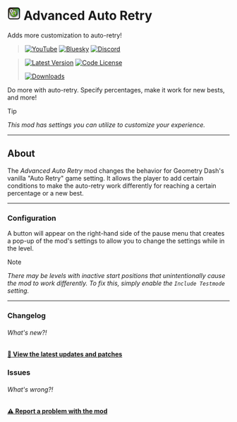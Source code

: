 # [<img src="logo.png" width="30" alt="The mod's logo." />](https://www.geode-sdk.org/mods/cheeseworks.advancedautoretry) Advanced Auto Retry
Adds more customization to auto-retry!

> [<img alt="YouTube" src="https://img.shields.io/youtube/channel/subscribers/UCi2M6N_ff1UC6MyfWzKQvgg?style=for-the-badge&logo=youtube&logoColor=ffffff&label=YouTube">](https://www.youtube.com/@cheese_works/) [<img alt="Bluesky" src="https://img.shields.io/badge/dynamic/json?url=https%3A%2F%2Fpublic.api.bsky.app%2Fxrpc%2Fapp.bsky.actor.getProfile%2F%3Factor%3Dcheeseworks.gay&query=%24.followersCount&style=for-the-badge&logo=bluesky&logoColor=ffffff&label=Bluesky">](https://bsky.app/profile/cheeseworks.gay) [<img alt="Discord" src="https://img.shields.io/discord/460081436637134859?style=for-the-badge&logo=discord&logoColor=ffffff&label=Discord">](https://dsc.gg/cubic)

> [<img alt="Latest Version" src="https://img.shields.io/github/v/release/BlueWitherer/AdvancedAutoRetry?include_prereleases&sort=semver&display_name=release&style=for-the-badge&logo=github&logoColor=ffffff&label=Version">](../../releases/) [<img alt="Code License" src="https://img.shields.io/github/license/BlueWitherer/AdvancedAutoRetry?style=for-the-badge&logo=gnu&logoColor=ffffff&label=License">](LICENSE.md)
>  
> [<img alt="Downloads" src="https://img.shields.io/github/downloads/BlueWitherer/AdvancedAutoRetry/total?style=for-the-badge&logo=geode&logoColor=ffffff&label=Downloads">](https://www.geode-sdk.org/mods/cheeseworks.advancedautoretry)

Do more with auto-retry. Specify percentages, make it work for new bests, and more!

> [!TIP]
> *This mod has settings you can utilize to customize your experience.*

---

## About
The *Advanced Auto Retry* mod changes the behavior for Geometry Dash's vanilla "Auto Retry" game setting. It allows the player to add certain conditions to make the auto-retry work differently for reaching a certain percentage or a new best.

---

### Configuration
A button will appear on the right-hand side of the pause menu that creates a pop-up of the mod's settings to allow you to change the settings while in the level.

> [!NOTE]
>
> *There may be levels with inactive start positions that unintentionally cause the mod to work differently. To fix this, simply enable the `Include Testmode` setting.*

---

### Changelog
###### What's new?!
**[📜 View the latest updates and patches](./changelog.md)**

### Issues
###### What's wrong?!
**[⚠️ Report a problem with the mod](../../issues/)**